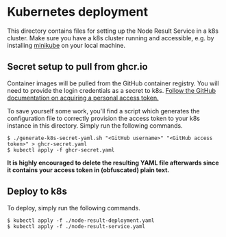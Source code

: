 # Kubernetes deployment

This directory contains files for setting up the Node Result Service in a k8s cluster.
Make sure you have a k8s cluster running and accessible, e.g. by
installing [minikube](https://minikube.sigs.k8s.io/docs/) on your local
machine.

## Secret setup to pull from ghcr.io

Container images will be pulled from the GitHub container registry.
You will need to provide the login credentials as a secret to k8s.
[Follow the GitHub documentation on acquiring a personal access token.](https://docs.github.com/en/packages/working-with-a-github-packages-registry/working-with-the-container-registry#authenticating-to-the-container-registry)

To save yourself some work, you'll find a script which generates the configuration file to correctly provision the
access token to your k8s instance in this directory.
Simply run the following commands.

```
$ ./generate-k8s-secret-yaml.sh "<GitHub username>" "<GitHub access token>" > ghcr-secret.yaml
$ kubectl apply -f ghcr-secret.yaml
```

**It is highly encouraged to delete the resulting YAML file afterwards since it contains your access token in
(obfuscated) plain text.**

## Deploy to k8s

To deploy, simply run the following commands.

```
$ kubectl apply -f ./node-result-deployment.yaml
$ kubectl apply -f ./node-result-service.yaml
```
